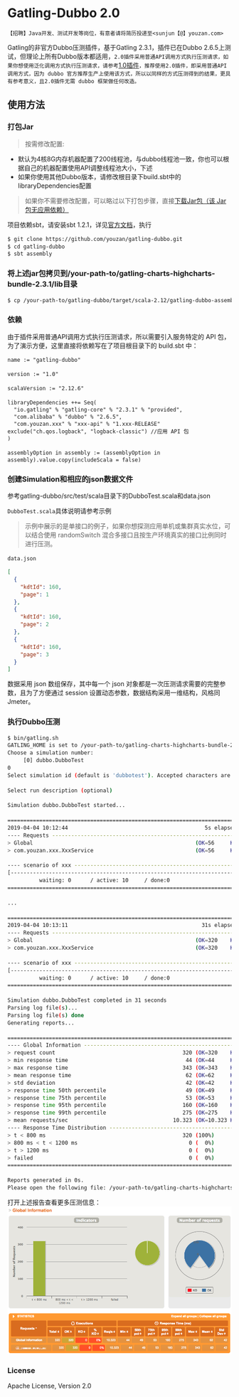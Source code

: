 # Gatling-Dubbo 2.0
`【招聘】Java开发、测试开发等岗位，有意者请将简历投递至<sunjun【@】youzan.com>`  

Gatling的非官方Dubbo压测插件，基于Gatling 2.3.1，插件已在Dubbo 2.6.5上测试，但理论上所有Dubbo版本都适用，`2.0插件采用普通API调用方式执行压测请求，如果你想使用泛化调用方式执行压测请求，请参考`[1.0插件](https://github.com/youzan/gatling-dubbo/tree/v1.0)`，推荐使用2.0插件，即采用普通API调用方式，因为 dubbo 官方推荐生产上使用该方式，所以以同样的方式压测得到的结果，更具有参考意义，且2.0插件无需 dubbo 框架做任何改造。`

## 使用方法

### 打包Jar

> 按需修改配置:  
- 默认为4核8G内存机器配置了200线程池，与dubbo线程池一致，你也可以根据自己的机器配置使用API调整线程池大小，下述
- 如果你使用其他Dubbo版本，请修改根目录下build.sbt中的libraryDependencies配置

> 如果你不需要修改配置，可以略过以下打包步骤，直接[下载Jar包（该  Jar 包无应用依赖）](https://github.com/youzan/gatling-dubbo/releases)

项目依赖sbt，请安装sbt 1.2.1，详见[官方文档](https://www.scala-sbt.org/1.x/docs/Setup.html)，执行
```bash
$ git clone https://github.com/youzan/gatling-dubbo.git
$ cd gatling-dubbo
$ sbt assembly
```

### 将上述jar包拷贝到/your-path-to/gatling-charts-highcharts-bundle-2.3.1/lib目录
```bash
$ cp /your-path-to/gatling-dubbo/target/scala-2.12/gatling-dubbo-assembly-1.0.jar /your-path-to/gatling-charts-highcharts-bundle-2.3.1/lib
```

### 依赖
由于插件采用普通API调用方式执行压测请求，所以需要引入服务特定的 API 包，为了演示方便，这里直接将依赖写在了项目根目录下的 build.sbt 中：
```sbtshell
name := "gatling-dubbo"

version := "1.0"

scalaVersion := "2.12.6"

libraryDependencies ++= Seq(
  "io.gatling" % "gatling-core" % "2.3.1" % "provided",
  "com.alibaba" % "dubbo" % "2.6.5",
  "com.youzan.xxx" % "xxx-api" % "1.xxx-RELEASE" exclude("ch.qos.logback", "logback-classic") //应用 API 包
)

assemblyOption in assembly := (assemblyOption in assembly).value.copy(includeScala = false)
```

### 创建Simulation和相应的json数据文件
参考gatling-dubbo/src/test/scala目录下的DubboTest.scala和data.json

`DubboTest.scala`具体说明请参考示例
> 示例中展示的是单接口的例子，如果你想探测应用单机或集群真实水位，可以结合使用 randomSwitch 混合多接口且按生产环境真实的接口比例同时进行压测。

`data.json`
```json
[
  {
    "kdtId": 160,
    "page": 1
  },
  {
    "kdtId": 160,
    "page": 2
  },
  {
    "kdtId": 160,
    "page": 3
  }
]
```
数据采用 json 数组保存，其中每一个 json 对象都是一次压测请求需要的完整参数，且为了方便通过 session 设置动态参数，数据结构采用一维结构，风格同 Jmeter。

### 执行Dubbo压测
```bash
$ bin/gatling.sh
GATLING_HOME is set to /your-path-to/gatling-charts-highcharts-bundle-2.3.1
Choose a simulation number:
     [0] dubbo.DubboTest
0
Select simulation id (default is 'dubbotest'). Accepted characters are a-z, A-Z, 0-9, - and _

Select run description (optional)

Simulation dubbo.DubboTest started...

================================================================================
2019-04-04 10:12:44                                           5s elapsed
---- Requests ------------------------------------------------------------------
> Global                                                   (OK=56     KO=0     )
> com.youzan.xxx.XxxService                                (OK=56     KO=0     )

---- scenario of xxx -----------------------------------------------------------
[--------------------------------------------------------------------------]  0%
          waiting: 0      / active: 10     / done:0
================================================================================

...

================================================================================
2019-04-04 10:13:11                                          31s elapsed
---- Requests ------------------------------------------------------------------
> Global                                                   (OK=320    KO=0     )
> com.youzan.xxx.XxxService                                (OK=320    KO=0     )

---- scenario of xxx -----------------------------------------------------------
[--------------------------------------------------------------------------]  0%
          waiting: 0      / active: 10     / done:0
================================================================================

Simulation dubbo.DubboTest completed in 31 seconds
Parsing log file(s)...
Parsing log file(s) done
Generating reports...

================================================================================
---- Global Information --------------------------------------------------------
> request count                                        320 (OK=320    KO=0     )
> min response time                                     44 (OK=44     KO=-     )
> max response time                                    343 (OK=343    KO=-     )
> mean response time                                    62 (OK=62     KO=-     )
> std deviation                                         42 (OK=42     KO=-     )
> response time 50th percentile                         49 (OK=49     KO=-     )
> response time 75th percentile                         53 (OK=53     KO=-     )
> response time 95th percentile                        160 (OK=160    KO=-     )
> response time 99th percentile                        275 (OK=275    KO=-     )
> mean requests/sec                                 10.323 (OK=10.323 KO=-     )
---- Response Time Distribution ------------------------------------------------
> t < 800 ms                                           320 (100%)
> 800 ms < t < 1200 ms                                   0 (  0%)
> t > 1200 ms                                            0 (  0%)
> failed                                                 0 (  0%)
================================================================================

Reports generated in 0s.
Please open the following file: /your-path-to/gatling-charts-highcharts-bundle-2.3.1/results/dubbotest-1554343959840/index.html
```

打开上述报告查看更多压测信息：
![Reports](Reports.png)


### License
Apache License, Version 2.0
